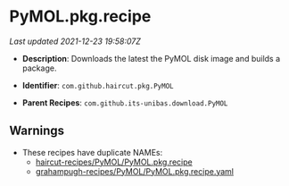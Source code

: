 # PyMOL.pkg.recipe

_Last updated 2021-12-23 19:58:07Z_

- **Description**: Downloads the latest the PyMOL disk image and builds a package.

- **Identifier**: `com.github.haircut.pkg.PyMOL`

- **Parent Recipes**: `com.github.its-unibas.download.PyMOL`

## Warnings

- These recipes have duplicate NAMEs:
    - [haircut-recipes/PyMOL/PyMOL.pkg.recipe](/autopkg-dupe-tracker/haircut-recipes/PyMOL/PyMOL.pkg.recipe)
    - [grahampugh-recipes/PyMOL/PyMOL.pkg.recipe.yaml](/autopkg-dupe-tracker/grahampugh-recipes/PyMOL/PyMOL.pkg.recipe.yaml)